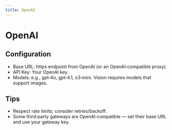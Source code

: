 ```yaml
---
title: OpenAI
---
```


# OpenAI

## Configuration
- Base URL: https endpoint from OpenAI (or an OpenAI‑compatible proxy).
- API Key: Your OpenAI key.
- Models: e.g., gpt‑4o, gpt‑4.1, o3‑mini. Vision requires models that support images.

## Tips
- Respect rate limits; consider retries/backoff.
- Some third‑party gateways are OpenAI‑compatible — set their base URL and use your gateway key.

